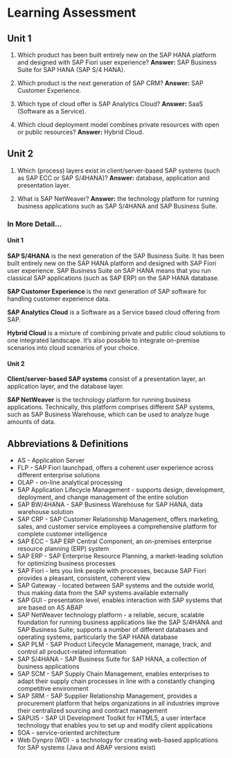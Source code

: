 # Learning Assessment

## Unit 1

1. Which product has been built entirely new on the SAP HANA platform and designed with SAP Fiori user experience? **Answer:** SAP Business Suite for SAP HANA (SAP S/4 HANA).

2. Which product is the next generation of SAP CRM? **Answer:** SAP Customer Experience.

3. Which type of cloud offer is SAP Analytics Cloud? **Answer:** SaaS (Software as a Service).

4. Which cloud deployment model combines private resources with open or public resources? **Answer:** Hybrid Cloud.

## Unit 2

1. Which (process) layers exist in client/server-based SAP systems (such as SAP ECC or SAP S/4HANA)? **Answer:** database, application and presentation layer.

2. What is SAP NetWeaver? **Answer:** the technology platform for running business applications such as SAP S/4HANA and SAP Business Suite.

### In More Detail...

#### Unit 1

**SAP S/4HANA** is the next generation of the SAP Business Suite. It has been built entirely new on the SAP HANA platform and designed with SAP Fiori user experience. SAP Business Suite on SAP HANA means that you run classical SAP applications (such as SAP ERP) on the SAP HANA database.

**SAP Customer Experience** is the next generation of SAP software for handling
 customer experience data.

**SAP Analytics Cloud** is a Software as a Service based cloud offering from SAP.

**Hybrid Cloud** is a mixture of combining private and public cloud solutions to one integrated landscape. It’s also possible to integrate on-premise scenarios into cloud scenarios of your choice.

#### Unit 2

**Client/server-based SAP systems** consist of a presentation layer, an application layer, and the database layer.

**SAP NetWeaver** is the technology platform for running business applications. Technically, this platform comprises different SAP systems, such as SAP Business Warehouse, which can be used to analyze huge amounts of data.

## Abbreviations & Definitions

* AS - Application Server
* FLP - SAP Fiori launchpad, offers a coherent user experience across different enterprise solutions
* OLAP - on-line analytical processing
* SAP Application Lifecycle Management - supports design, development, deployment, and change management of the entire solution
* SAP BW/4HANA - SAP Business Warehouse for SAP HANA, data warehouse solution
* SAP CRP - SAP Customer Relationship Management, offers marketing, sales, and customer service employees a comprehensive platform for complete customer intelligence
* SAP ECC - SAP ERP Central Component, an on-premises enterprise resource planning (ERP) system
* SAP ERP - SAP Enterprise Resource Planning, a market-leading solution for optimizing business processes
* SAP Fiori - lets you link people with processes, because SAP Fiori provides a pleasant, consistent, coherent view
* SAP Gateway - located between SAP systems and the outside world, thus making data from the SAP systems available externally
* SAP GUI - presentation level, enables interaction with SAP systems that are based on AS ABAP
* SAP NetWeaver technology platform - a reliable, secure, scalable foundation for running business applications like the SAP S/4HANA and SAP Business Suite; supports a number of different databases and operating systems, particularly the SAP HANA database
* SAP PLM - SAP Product Lifecycle Management, manage, track, and control all product-related information
* SAP S/4HANA - SAP Business Suite for SAP HANA, a collection of business applications
* SAP SCM - SAP Supply Chain Management, enables enterprises to adapt their supply chain processes in line with a constantly changing competitive environment
* SAP SRM - SAP Supplier Relationship Management, provides a procurement platform that helps organizations in all industries improve their centralized sourcing and contract management
* SAPUI5 - SAP UI Development Toolkit for HTML5, a user interface technology that enables you to set up and modify client applications
* SOA - service-oriented architecture
* Web Dynpro (WD) - a technology for creating web-based applications for SAP systems (Java and ABAP versions exist)
